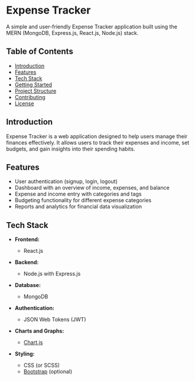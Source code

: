 # Expense Tracker

A simple and user-friendly Expense Tracker application built using the MERN (MongoDB, Express.js, React.js, Node.js) stack.

## Table of Contents

- [Introduction](#introduction)
- [Features](#features)
- [Tech Stack](#tech-stack)
- [Getting Started](#getting-started)
- [Project Structure](#project-structure)
- [Contributing](#contributing)
- [License](#license)

## Introduction

Expense Tracker is a web application designed to help users manage their finances effectively. It allows users to track their expenses and income, set budgets, and gain insights into their spending habits.

## Features

- User authentication (signup, login, logout)
- Dashboard with an overview of income, expenses, and balance
- Expense and income entry with categories and tags
- Budgeting functionality for different expense categories
- Reports and analytics for financial data visualization

## Tech Stack

- **Frontend:**
  - React.js

- **Backend:**
  - Node.js with Express.js

- **Database:**
  - MongoDB

- **Authentication:**
  - JSON Web Tokens (JWT)

- **Charts and Graphs:**
  - [Chart.js](https://www.chartjs.org/)

- **Styling:**
  - CSS (or SCSS)
  - [Bootstrap](https://getbootstrap.com/) (optional)